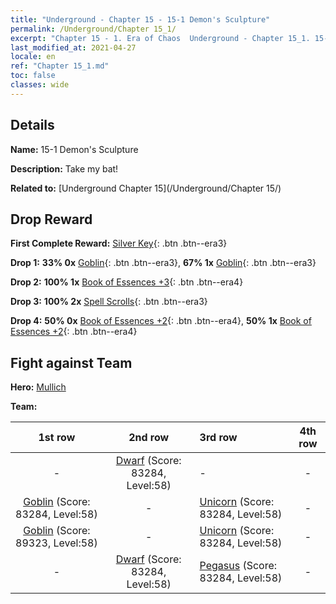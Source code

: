 ```yaml
---
title: "Underground - Chapter 15 - 15-1 Demon's Sculpture"
permalink: /Underground/Chapter 15_1/
excerpt: "Chapter 15 - 1. Era of Chaos  Underground - Chapter 15_1. 15-1 Demon's Sculpture"
last_modified_at: 2021-04-27
locale: en
ref: "Chapter 15_1.md"
toc: false
classes: wide
---
```


## Details

 **Name:** 15-1 Demon's Sculpture

 **Description:** Take my bat!

 **Related to:** [Underground Chapter 15](/Underground/Chapter 15/)

## Drop Reward

 **First Complete Reward:** [Silver Key](/Items/con_693/){: .btn .btn--era3}

 **Drop 1:** **33% 0x** [Goblin](/Items/unt_217/){: .btn .btn--era3}, **67% 1x** [Goblin](/Items/unt_217/){: .btn .btn--era3}

 **Drop 2:** **100% 1x** [Book of Essences +3](/Items/mat_60/){: .btn .btn--era4}

 **Drop 3:** **100% 2x** [Spell Scrolls](/Items/con_694/){: .btn .btn--era3}

 **Drop 4:** **50% 0x** [Book of Essences +2](/Items/mat_53/){: .btn .btn--era4}, **50% 1x** [Book of Essences +2](/Items/mat_53/){: .btn .btn--era4}


## Fight against Team
 **Hero:** [Mullich](/heroes/Mullich/)

 **Team:**


  | 1st row | 2nd row | 3rd row | 4th row |
  |:----:|:----:|:----|:----:|
  | - | [Dwarf](/units/Dwarf/) (Score: 83284, Level:58)  | - | - |
  | [Goblin](/units/Goblin/) (Score: 83284, Level:58)  | - | [Unicorn](/units/Unicorn/) (Score: 83284, Level:58)  | - |
  | [Goblin](/units/Goblin/) (Score: 89323, Level:58)  | - | [Unicorn](/units/Unicorn/) (Score: 83284, Level:58)  | - |
  | - | [Dwarf](/units/Dwarf/) (Score: 83284, Level:58)  | [Pegasus](/units/Pegasus/) (Score: 83284, Level:58)  | - |


